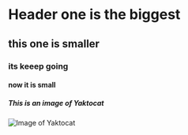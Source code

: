 # Header one is the biggest
## this one is smaller
### its keeep going
#### now it is small
##### This is an image of Yaktocat
![Image of Yaktocat](https://octodex.github.com/images/yaktocat.png)
